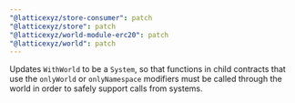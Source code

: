 ```yaml
---
"@latticexyz/store-consumer": patch
"@latticexyz/store": patch
"@latticexyz/world-module-erc20": patch
"@latticexyz/world": patch
---
```


Updates `WithWorld` to be a `System`, so that functions in child contracts that use the `onlyWorld` or `onlyNamespace` modifiers must be called through the world in order to safely support calls from systems.
